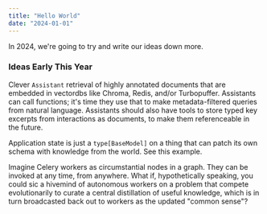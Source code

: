 ```yaml
---
title: "Hello World"
date: "2024-01-01"
---
```

In 2024, we're going to try and write our ideas down more.

### Ideas Early This Year

Clever `Assistant` retrieval of highly annotated documents that are embedded in vectordbs like Chroma, Redis, and/or Turbopuffer. Assistants can call functions; it's time they use that to make metadata-filtered queries from natural language. Assistants should also have tools to store typed key excerpts from interactions as documents, to make them referenceable in the future.

Application state is just a `type[BaseModel]` on a thing that can patch its own schema with knowledge from the world. See this example.

Imagine Celery workers as circumstantial nodes in a graph. They can be invoked at any time, from anywhere. What if, hypothetically speaking, you could sic a hivemind of autonomous workers on a problem that compete evolutionarily to curate a central distillation of useful knowledge, which is in turn broadcasted back out to workers as the updated "common sense"?
